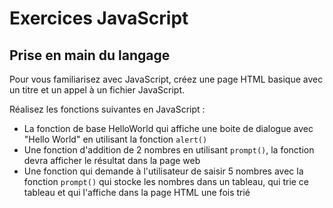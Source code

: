 # Exercices JavaScript

## Prise en main du langage

Pour vous familiarisez avec JavaScript, créez une page HTML basique avec un titre et un appel à un fichier JavaScript.

Réalisez les fonctions suivantes en JavaScript :

* La fonction de base HelloWorld qui affiche une boite de dialogue avec "Hello World" en utilisant la fonction `alert()`
* Une fonction d'addition de 2 nombres en utilisant `prompt()`, la fonction devra afficher le résultat dans la page web
* Une fonction qui demande à l'utilisateur de saisir 5 nombres avec la fonction `prompt()` qui stocke les nombres dans un tableau, qui trie ce tableau et qui l'affiche dans la page HTML une fois trié
